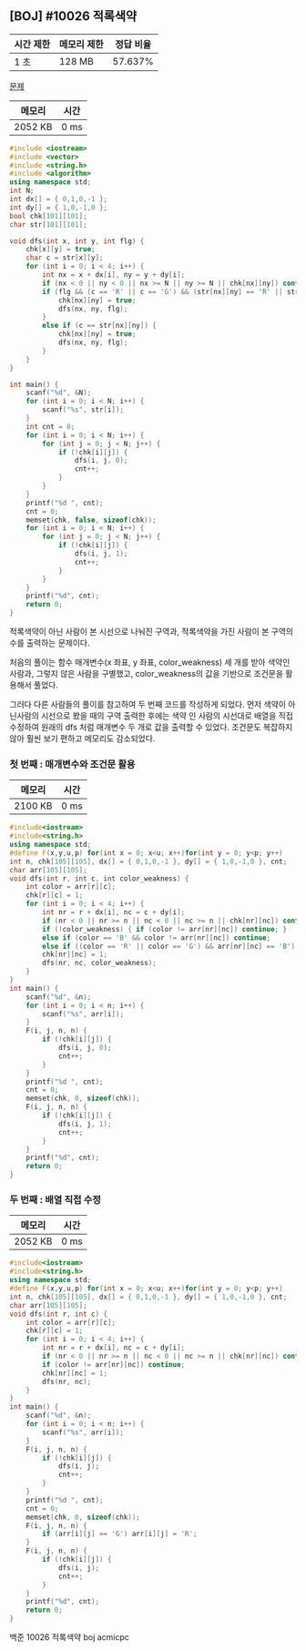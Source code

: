 ## [BOJ] #10026 적록색약

| 시간 제한 | 메모리 제한 | 정답 비율 |
| --------- | ----------- | --------- |
| 1 초      | 128 MB      | 57.637%   |

[문제](https://www.acmicpc.net/problem/10026)



| 메모리  | 시간 |
| ------- | ---- |
| 2052 KB | 0 ms |

```c++
#include <iostream>
#include <vector>
#include <string.h>
#include <algorithm>
using namespace std;
int N;
int dx[] = { 0,1,0,-1 };
int dy[] = { 1,0,-1,0 };
bool chk[101][101];
char str[101][101];

void dfs(int x, int y, int flg) {
	chk[x][y] = true;
	char c = str[x][y];
	for (int i = 0; i < 4; i++) {
		int nx = x + dx[i], ny = y + dy[i];
		if (nx < 0 || ny < 0 || nx >= N || ny >= N || chk[nx][ny]) continue;
		if (flg && (c == 'R' || c == 'G') && (str[nx][ny] == 'R' || str[nx][ny] == 'G')) {
			chk[nx][ny] = true;
			dfs(nx, ny, flg);			
		}
		else if (c == str[nx][ny]) {
			chk[nx][ny] = true;
			dfs(nx, ny, flg);
		}		
	}
}

int main() {
	scanf("%d", &N);
	for (int i = 0; i < N; i++) {
		scanf("%s", str[i]);
	}
	int cnt = 0;
	for (int i = 0; i < N; i++) {
		for (int j = 0; j < N; j++) {
			if (!chk[i][j]) {
				dfs(i, j, 0);
				cnt++;
			}
		}
	}
	printf("%d ", cnt);
	cnt = 0;
	memset(chk, false, sizeof(chk));
	for (int i = 0; i < N; i++) {
		for (int j = 0; j < N; j++) {
			if (!chk[i][j]) {
				dfs(i, j, 1);
				cnt++;
			}
		}
	}
	printf("%d", cnt);
	return 0;
}
```



적록색약이 아닌 사람이 본 시선으로 나눠진 구역과, 적록색약을 가진 사람이 본 구역의 수를 출력하는 문제이다.

처음의 풀이는 함수 매개변수(x 좌표, y 좌표, color_weakness) 세 개를 받아 색약인 사람과, 그렇지 않은 사람을 구별했고, color_weakness의 값을 기반으로 조건문을 활용해서 풀었다.

그러다 다른 사람들의 풀이를 참고하여 두 번째 코드를 작성하게 되었다. 먼저 색약이 아닌사람의 시선으로 봤을 때의 구역 출력한 후에는 색약 인 사람의 시선대로 배열을 직접 수정하여 원래의 dfs 처럼 매개변수 두 개로 값을 출력할 수 있었다. 조건문도 복잡하지 않아 훨씬 보기 편하고 메모리도 감소되었다.



### 첫 번째 : 매개변수와 조건문 활용

| 메모리  | 시간 |
| ------- | ---- |
| 2100 KB | 0 ms |

```c++
#include<iostream>
#include<string.h>
using namespace std;
#define F(x,y,u,p) for(int x = 0; x<u; x++)for(int y = 0; y<p; y++)
int n, chk[105][105], dx[] = { 0,1,0,-1 }, dy[] = { 1,0,-1,0 }, cnt;
char arr[105][105];
void dfs(int r, int c, int color_weakness) {
	int color = arr[r][c];
	chk[r][c] = 1;
	for (int i = 0; i < 4; i++) {
		int nr = r + dx[i], nc = c + dy[i];
		if (nr < 0 || nr >= n || nc < 0 || nc >= n || chk[nr][nc]) continue;
		if (!color_weakness) { if (color != arr[nr][nc]) continue; }
		else if (color == 'B' && color != arr[nr][nc]) continue;
		else if ((color == 'R' || color == 'G') && arr[nr][nc] == 'B') continue;
		chk[nr][nc] = 1;
		dfs(nr, nc, color_weakness);
	}	
}
int main() {
	scanf("%d", &n);
	for (int i = 0; i < n; i++) {
		scanf("%s", arr[i]);
	}
	F(i, j, n, n) {
		if (!chk[i][j]) {
			dfs(i, j, 0);
			cnt++;
		}
	}
	printf("%d ", cnt);
	cnt = 0;
	memset(chk, 0, sizeof(chk));
	F(i, j, n, n) {
		if (!chk[i][j]) {
			dfs(i, j, 1);
			cnt++;
		}
	}
	printf("%d", cnt);
	return 0;
}
```



### 두 번째 : 배열 직접 수정

| 메모리  | 시간 |
| ------- | ---- |
| 2052 KB | 0 ms |

```c++
#include<iostream>
#include<string.h>
using namespace std;
#define F(x,y,u,p) for(int x = 0; x<u; x++)for(int y = 0; y<p; y++)
int n, chk[105][105], dx[] = { 0,1,0,-1 }, dy[] = { 1,0,-1,0 }, cnt;
char arr[105][105];
void dfs(int r, int c) {
	int color = arr[r][c];
	chk[r][c] = 1;
	for (int i = 0; i < 4; i++) {
		int nr = r + dx[i], nc = c + dy[i];
		if (nr < 0 || nr >= n || nc < 0 || nc >= n || chk[nr][nc]) continue;
		if (color != arr[nr][nc]) continue;
		chk[nr][nc] = 1;
		dfs(nr, nc);
	}	
}
int main() {
	scanf("%d", &n);
	for (int i = 0; i < n; i++) {
		scanf("%s", arr[i]);
	}
	F(i, j, n, n) {
		if (!chk[i][j]) {
			dfs(i, j);
			cnt++;
		}
	}
	printf("%d ", cnt);
	cnt = 0;
	memset(chk, 0, sizeof(chk));
	F(i, j, n, n) {
		if (arr[i][j] == 'G') arr[i][j] = 'R';
	}
	F(i, j, n, n) {
		if (!chk[i][j]) {
			dfs(i, j);
			cnt++;
		}
	}
	printf("%d", cnt);
	return 0;
}
```





백준 10026 적록색약 boj acmicpc

